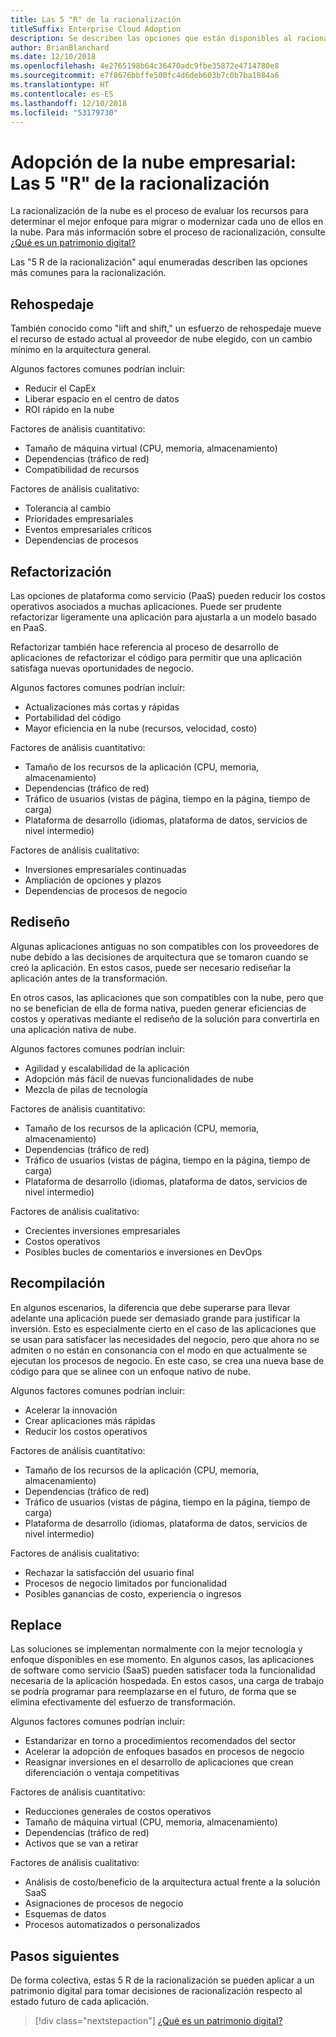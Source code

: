 ```yaml
---
title: Las 5 "R" de la racionalización
titleSuffix: Enterprise Cloud Adoption
description: Se describen las opciones que están disponibles al racionalizar un patrimonio digital.
author: BrianBlanchard
ms.date: 12/10/2018
ms.openlocfilehash: 4e2765198b64c36470adc9fbe35872e4714780e8
ms.sourcegitcommit: e7f8676bbffe500fc4d6deb603b7c0b7ba1884a6
ms.translationtype: HT
ms.contentlocale: es-ES
ms.lasthandoff: 12/10/2018
ms.locfileid: "53179730"
---
```

# <a name="enterprise-cloud-adoption-the-5-rs-of-rationalization"></a>Adopción de la nube empresarial: Las 5 "R" de la racionalización

La racionalización de la nube es el proceso de evaluar los recursos para determinar el mejor enfoque para migrar o modernizar cada uno de ellos en la nube. Para más información sobre el proceso de racionalización, consulte [¿Qué es un patrimonio digital?](overview.md)

Las "5 R de la racionalización" aquí enumeradas describen las opciones más comunes para la racionalización.

## <a name="rehost"></a>Rehospedaje

También conocido como "lift and shift," un esfuerzo de rehospedaje mueve el recurso de estado actual al proveedor de nube elegido, con un cambio mínimo en la arquitectura general.

Algunos factores comunes podrían incluir:

* Reducir el CapEx
* Liberar espacio en el centro de datos
* ROI rápido en la nube

Factores de análisis cuantitativo:

* Tamaño de máquina virtual (CPU, memoria, almacenamiento)
* Dependencias (tráfico de red)
* Compatibilidad de recursos

Factores de análisis cualitativo:

* Tolerancia al cambio
* Prioridades empresariales
* Eventos empresariales críticos
* Dependencias de procesos

## <a name="refactor"></a>Refactorización

Las opciones de plataforma como servicio (PaaS) pueden reducir los costos operativos asociados a muchas aplicaciones. Puede ser prudente refactorizar ligeramente una aplicación para ajustarla a un modelo basado en PaaS.

Refactorizar también hace referencia al proceso de desarrollo de aplicaciones de refactorizar el código para permitir que una aplicación satisfaga nuevas oportunidades de negocio.

Algunos factores comunes podrían incluir:

* Actualizaciones más cortas y rápidas
* Portabilidad del código
* Mayor eficiencia en la nube (recursos, velocidad, costo)

Factores de análisis cuantitativo:

* Tamaño de los recursos de la aplicación (CPU, memoria, almacenamiento)
* Dependencias (tráfico de red)
* Tráfico de usuarios (vistas de página, tiempo en la página, tiempo de carga)
* Plataforma de desarrollo (idiomas, plataforma de datos, servicios de nivel intermedio)

Factores de análisis cualitativo:

* Inversiones empresariales continuadas
* Ampliación de opciones y plazos
* Dependencias de procesos de negocio

## <a name="rearchitect"></a>Rediseño

Algunas aplicaciones antiguas no son compatibles con los proveedores de nube debido a las decisiones de arquitectura que se tomaron cuando se creó la aplicación. En estos casos, puede ser necesario rediseñar la aplicación antes de la transformación.

En otros casos, las aplicaciones que son compatibles con la nube, pero que no se benefician de ella de forma nativa, pueden generar eficiencias de costos y operativas mediante el rediseño de la solución para convertirla en una aplicación nativa de nube.

Algunos factores comunes podrían incluir:

* Agilidad y escalabilidad de la aplicación
* Adopción más fácil de nuevas funcionalidades de nube
* Mezcla de pilas de tecnología

Factores de análisis cuantitativo:

* Tamaño de los recursos de la aplicación (CPU, memoria, almacenamiento)
* Dependencias (tráfico de red)
* Tráfico de usuarios (vistas de página, tiempo en la página, tiempo de carga)
* Plataforma de desarrollo (idiomas, plataforma de datos, servicios de nivel intermedio)

Factores de análisis cualitativo:

* Crecientes inversiones empresariales
* Costos operativos
* Posibles bucles de comentarios e inversiones en DevOps

## <a name="rebuild"></a>Recompilación

En algunos escenarios, la diferencia que debe superarse para llevar adelante una aplicación puede ser demasiado grande para justificar la inversión. Esto es especialmente cierto en el caso de las aplicaciones que se usan para satisfacer las necesidades del negocio, pero que ahora no se admiten o no están en consonancia con el modo en que actualmente se ejecutan los procesos de negocio. En este caso, se crea una nueva base de código para que se alinee con un enfoque nativo de nube.

Algunos factores comunes podrían incluir:

* Acelerar la innovación
* Crear aplicaciones más rápidas
* Reducir los costos operativos

Factores de análisis cuantitativo:

* Tamaño de los recursos de la aplicación (CPU, memoria, almacenamiento)
* Dependencias (tráfico de red)
* Tráfico de usuarios (vistas de página, tiempo en la página, tiempo de carga)
* Plataforma de desarrollo (idiomas, plataforma de datos, servicios de nivel intermedio)

Factores de análisis cualitativo:

* Rechazar la satisfacción del usuario final
* Procesos de negocio limitados por funcionalidad
* Posibles ganancias de costo, experiencia o ingresos

## <a name="replace"></a>Replace

Las soluciones se implementan normalmente con la mejor tecnología y enfoque disponibles en ese momento. En algunos casos, las aplicaciones de software como servicio (SaaS) pueden satisfacer toda la funcionalidad necesaria de la aplicación hospedada. En estos casos, una carga de trabajo se podría programar para reemplazarse en el futuro, de forma que se elimina efectivamente del esfuerzo de transformación.

Algunos factores comunes podrían incluir:

* Estandarizar en torno a procedimientos recomendados del sector
* Acelerar la adopción de enfoques basados en procesos de negocio
* Reasignar inversiones en el desarrollo de aplicaciones que crean diferenciación o ventaja competitivas

Factores de análisis cuantitativo:

* Reducciones generales de costos operativos
* Tamaño de máquina virtual (CPU, memoria, almacenamiento)
* Dependencias (tráfico de red)
* Activos que se van a retirar

Factores de análisis cualitativo:

* Análisis de costo/beneficio de la arquitectura actual frente a la solución SaaS
* Asignaciones de procesos de negocio
* Esquemas de datos
* Procesos automatizados o personalizados

## <a name="next-steps"></a>Pasos siguientes

De forma colectiva, estas 5 R de la racionalización se pueden aplicar a un patrimonio digital para tomar decisiones de racionalización respecto al estado futuro de cada aplicación.

> [!div class="nextstepaction"]
> [¿Qué es un patrimonio digital?](overview.md)